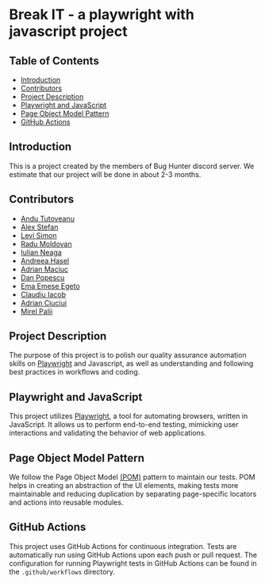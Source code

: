 # Break IT - a playwright with javascript project

## Table of Contents
- [Introduction](#introduction)
- [Contributors](#contributors)
- [Project Description](#project-description)
- [Playwright and JavaScript](#playwright-and-javascript)
- [Page Object Model Pattern](#page-object-model-pattern)
- [GitHub Actions](#github-actions)

## Introduction
This is a project created by the members of Bug Hunter discord server. 
We estimate that our project will be done in about 2-3 months.

## Contributors
- [Andu Tutoveanu](https://github.com/AnduTutoveanu09)
- [Alex Stefan](https://github.com/AlexStefan17)
- [Levi Simon](https://github.com/simonleventeattila)
- [Radu Moldovan](https://github.com/RaduMoldovan30)
- [Iulian Neaga](https://github.com/Iulian99)
- [Andreea Hasel](https://github.com/AndreeaHasel)
- [Adrian Maciuc](https://github.com/adrianmaciuc)
- [Dan Popescu](https://github.com/PopDan23)
- [Ema Emese Egeto](https://github.com/emese85)
- [Claudiu Iacob](https://github.com/iclaudiu98)
- [Adrian Ciuciui](https://github.com/AdrianCiuciui)
- [Mirel Palii](https://github.com/pmirel)

## Project Description
The purpose of this project is to polish our quality assurance automation skills on [Playwright](https://playwright.dev/) and Javascript, as well as understanding and following best practices in workflows and coding.

## Playwright and JavaScript
This project utilizes [Playwright](https://playwright.dev/), a tool for automating browsers, written in JavaScript. It allows us to perform end-to-end testing, mimicking user interactions and validating the behavior of web applications.

## Page Object Model Pattern
We follow the Page Object Model [(POM)](https://playwright.dev/docs/pom) pattern to maintain our tests. POM helps in creating an abstraction of the UI elements, making tests more maintainable and reducing duplication by separating page-specific locators and actions into reusable modules.

## GitHub Actions
This project uses GitHub Actions for continuous integration. Tests are automatically run using GitHub Actions upon each push or pull request. The configuration for running Playwright tests in GitHub Actions can be found in the `.github/workflows` directory.
